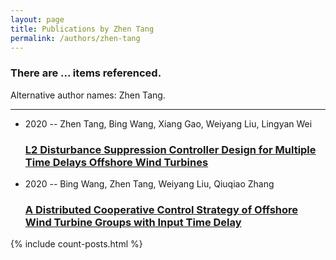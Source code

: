 ```yaml
---
layout: page
title: Publications by Zhen Tang
permalink: /authors/zhen-tang
---
```


<h3 id="number-posts">There are ... items referenced.</h3>
<p id='info-authors'>Alternative author names: Zhen Tang.</p>
<hr />
<ul class="post-list">
<li><span class='post-meta'>2020 -- Zhen Tang, Bing Wang, Xiang Gao, Weiyang Liu, Lingyan Wei</span><h3><a class='post-link' href="{{ site.baseurl }}/l2-disturbance-suppression-controller-design-for-multiple-time-delays-offshore-wind-turbines">L2 Disturbance Suppression Controller Design for Multiple Time Delays Offshore Wind Turbines</a></h3></li>
<li><span class='post-meta'>2020 -- Bing Wang, Zhen Tang, Weiyang Liu, Qiuqiao Zhang</span><h3><a class='post-link' href="{{ site.baseurl }}/a-distributed-cooperative-control-strategy-of-offshore-wind-turbine-groups-with-input-time-delay">A Distributed Cooperative Control Strategy of Offshore Wind Turbine Groups with Input Time Delay</a></h3></li>

</ul>
{% include count-posts.html %}
